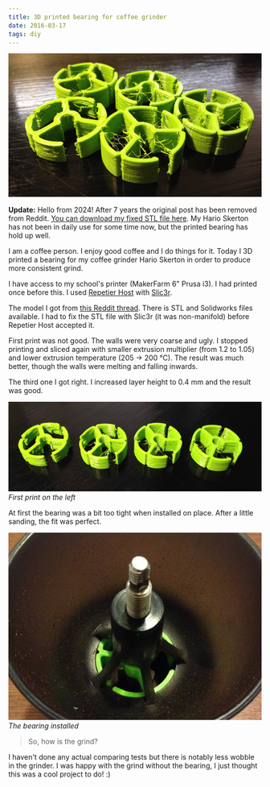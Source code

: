 ```yaml
---
title: 3D printed bearing for coffee grinder
date: 2016-03-17
tags: diy
---
```


![Printed bearings](3d-feature.jpg)

**Update:** Hello from 2024! After 7 years the original post has been removed from Reddit. [You can download my fixed STL file here](/downloads/hario-lower-bearing.stl). My Hario Skerton has not been in daily use for some time now, but the printed bearing has hold up well.

I am a coffee person. I enjoy good coffee and I do things for it. Today I 3D printed a bearing for my coffee grinder Hario Skerton in order to produce more consistent grind.

I have access to my school's printer (MakerFarm 6" Prusa i3). I had printed once before this. I used [Repetier Host](http://www.repetier.com) with [Slic3r](http://slic3r.org).

The model I got from [this Reddit thread](https://www.reddit.com/r/Coffee/comments/2s016o/got_tired_of_my_harios_inconsistent_grind_so_i_3d/). There is STL and Solidworks files available. I had to fix the STL file with Slic3r (it was non-manifold) before Repetier Host accepted it.

First print was not good. The walls were very coarse and ugly. I stopped printing and sliced again with smaller extrusion multiplier (from 1.2 to 1.05) and lower extrusion temperature (205 -> 200 °C). The result was much better, though the walls were melting and falling inwards.

The third one I got right. I increased layer height to 0.4 mm and the result was good.

![Printed bearings](3d-lineup.jpg)
_First print on the left_

At first the bearing was a bit too tight when installed on place. After a little sanding, the fit was perfect.

![The bearing installed](3d-result.jpg)
_The bearing installed_

> So, how is the grind?

I haven't done any actual comparing tests but there is notably less wobble in the grinder. I was happy with the grind without the bearing, I just thought this was a cool project to do! :)
